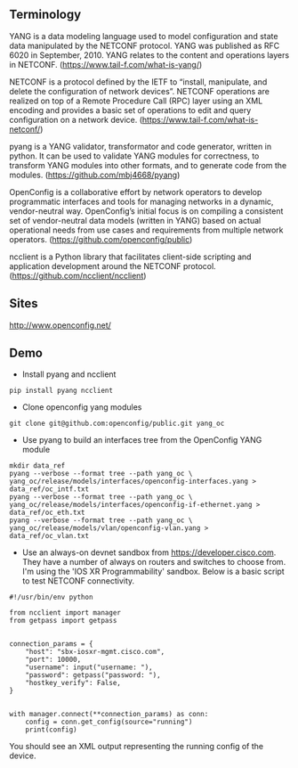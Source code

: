 ## Terminology

YANG is a data modeling language used to model configuration and state data manipulated by the NETCONF protocol. YANG was published as RFC 6020 in September, 2010. YANG relates to the content and operations layers in NETCONF. (https://www.tail-f.com/what-is-yang/)

NETCONF is a protocol defined by the IETF to “install, manipulate, and delete the configuration of network devices”. NETCONF operations are realized on top of a Remote Procedure Call (RPC) layer using an XML encoding and provides a basic set of operations to edit and query configuration on a network device. (https://www.tail-f.com/what-is-netconf/)

pyang is a YANG validator, transformator and code generator, written in python. It can be used to validate YANG modules for correctness, to transform YANG modules into other formats, and to generate code from the modules.
(https://github.com/mbj4668/pyang)

OpenConfig is a collaborative effort by network operators to develop programmatic interfaces and tools for managing networks in a dynamic, vendor-neutral way. OpenConfig’s initial focus is on compiling a consistent set of vendor-neutral data models (written in YANG) based on actual operational needs from use cases and requirements from multiple network operators. (https://github.com/openconfig/public)

ncclient is a Python library that facilitates client-side scripting and application development around the NETCONF protocol. (https://github.com/ncclient/ncclient)

## Sites

http://www.openconfig.net/

## Demo

* Install pyang and ncclient
```
pip install pyang ncclient
```

* Clone openconfig yang modules
```
git clone git@github.com:openconfig/public.git yang_oc
```

* Use pyang to build an interfaces tree from the OpenConfig YANG module
```
mkdir data_ref
pyang --verbose --format tree --path yang_oc \
yang_oc/release/models/interfaces/openconfig-interfaces.yang > data_ref/oc_intf.txt
pyang --verbose --format tree --path yang_oc \
yang_oc/release/models/interfaces/openconfig-if-ethernet.yang > data_ref/oc_eth.txt
pyang --verbose --format tree --path yang_oc \
yang_oc/release/models/vlan/openconfig-vlan.yang > data_ref/oc_vlan.txt
```

* Use an always-on devnet sandbox from https://developer.cisco.com. They have a number of always on routers and switches to choose from. I'm using the 'IOS XR Programmability' sandbox. Below is a basic script to test NETCONF connectivity.

```
#!/usr/bin/env python

from ncclient import manager
from getpass import getpass


connection_params = {
    "host": "sbx-iosxr-mgmt.cisco.com",
    "port": 10000,
    "username": input("username: "),
    "password": getpass("password: "),
    "hostkey_verify": False,
}


with manager.connect(**connection_params) as conn:
    config = conn.get_config(source="running")
    print(config)
```
You should see an XML output representing the running config of the device.
